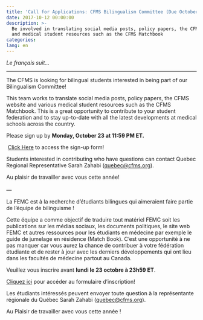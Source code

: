 ```yaml
---
title: 'Call for Applications: CFMS Bilingualism Committee (Due October 23rd)'
date: 2017-10-12 00:00:00
description: >-
  Be involved in translating social media posts, policy papers, the CFMS website
  and medical student resources such as the CFMS Matchbook
categories:
lang: en
---
```



*Le fran&ccedil;ais suit…*

---

The CFMS is looking for bilingual students interested in being part of our Bilingualism Committee!

This team works to translate social media posts, policy papers, the CFMS website and various medical student resources such as the CFMS Matchbook. This is a great opportunity to contribute to your student federation and to stay up-to-date with all the latest developments at medical schools across the country.

Please sign up by **Monday, October 23 at 11:59 PM ET.**

&nbsp;[Click Here](https://docs.google.com/forms/d/e/1FAIpQLSePH8V48MbIVg7alO4uuukmJTiSgq63d5He5giwQzuGRnh1HQ/viewform?usp=sf_link) to access the sign-up form!

Students interested in contributing who have questions can contact Quebec Regional Representative Sarah Zahabi ([<u>quebec@cfms.org</u>](javascript:void(location.href='mailto:'+String.fromCharCode(113,117,101,98,101,99,64,99,102,109,115,46,111,114,103)))).

Au plaisir de travailler avec vous cette ann&eacute;e!<br><br>—

La FEMC est &agrave; la recherche d’&eacute;tudiants bilingues qui aimeraient faire partie de l’&eacute;quipe de bilinguisme !

Cette &eacute;quipe a comme objectif de traduire tout mat&eacute;riel FEMC soit les publications sur les m&eacute;dias sociaux, les documents politiques, le site web FEMC et autres ressources pour les &eacute;tudiants en m&eacute;decine par exemple le guide de jumelage en r&eacute;sidence (Match Book). C’est une opportunit&eacute; &agrave; ne pas manquer car vous aurez la chance de contribuer &agrave; votre f&eacute;d&eacute;ration &eacute;tudiante et de rester &agrave; jour avec les derniers d&eacute;veloppements qui ont lieu dans les facult&eacute;s de m&eacute;decine partout au Canada.

Veuillez vous inscrire avant **lundi le 23 octobre &agrave; 23h59 ET**.

[Cliquez ici](https://docs.google.com/forms/d/e/1FAIpQLSePH8V48MbIVg7alO4uuukmJTiSgq63d5He5giwQzuGRnh1HQ/viewform?usp=sf_link) pour acc&eacute;der au formulaire d’inscription!

Les &eacute;tudiants int&eacute;ress&eacute;s peuvent envoyer toute question &agrave; la repr&eacute;sentante r&eacute;gionale du Qu&eacute;bec Sarah Zahabi ([quebec@cfms.org](javascript:void(location.href='mailto:'+String.fromCharCode(113,117,101,98,101,99,64,99,102,109,115,46,111,114,103)))).

Au Plaisir de travailler avec vous cette ann&eacute;e !